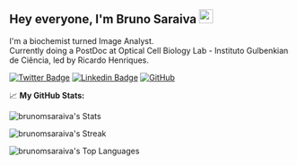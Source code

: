 ## Hey everyone, I'm Bruno Saraiva <img src="https://cdn.dribbble.com/users/315053/screenshots/3627134/99-comet-800x600.gif" width="25">

I'm a biochemist turned Image Analyst.  
Currently doing a PostDoc at Optical Cell Biology Lab - Instituto Gulbenkian de Ciência, led by Ricardo Henriques.  


[![Twitter Badge](https://img.shields.io/badge/-Twitter-00acee?style=flat-square&logo=Twitter&logoColor=white)](https://x.com/Bruno_MSaraiva)
[![Linkedin Badge](https://img.shields.io/badge/-LinkedIn-0e76a8?style=flat-square&logo=Linkedin&logoColor=white)](https://www.linkedin.com/in/bsaraiva/)
[![GitHub](https://img.shields.io/badge/github-%23121011.svg?style=for-the-badge&logo=github&logoColor=white)](https://github.com/brunomsaraiva)

📈 **My GitHub Stats:**

![brunomsaraiva's Stats](https://github-readme-stats.vercel.app/api?username=brunomsaraiva&theme=vue-dark&show_icons=true&hide_border=true&count_private=true)

![brunomsaraiva's Streak](https://github-readme-streak-stats.herokuapp.com/?user=brunomsaraiva&theme=vue-dark&hide_border=true)

![brunomsaraiva's Top Languages](https://github-readme-stats.vercel.app/api/top-langs/?username=brunomsaraiva&theme=vue-dark&show_icons=true&hide_border=true&layout=compact)